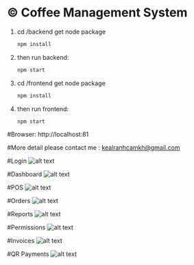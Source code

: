 # © Coffee Management System

1. cd /backend get node package
   ```bash
   npm install 
2. then run backend:
   ```cmd
   npm start
3. cd /frontend get node package
   ```bash
   npm install 
4. then run frontend:
    ```cmd
    npm start

#Browser: http://localhost:81

#More detail please contact me : kealranhcamkh@gmail.com

#Login
![alt text](image-8.png)

#Dashboard
![alt text](image-1.png)

#POS
![alt text](image.png)

#Orders
![alt text](image-4.png)

#Reports
![alt text](image-2.png)

#Permissions
![alt text](image-5.png)

#Invoices
![alt text](image-7.png)

#QR Payments
![alt text](image-6.png)